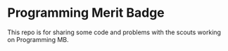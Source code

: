 # Programming Merit Badge

This repo is for sharing some code and problems with the scouts working on Programming MB.
